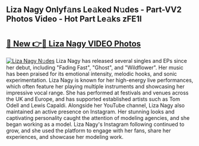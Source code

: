 ## Liza Nagy Onlyf𝚊ns Le𝚊ked N𝚞des - Part-VV2 Photos Video - Hot Part Le𝚊ks zFE1I

# <h2><a href="http://ab78689.deff.icu/?id=Liza+Nagy">🔗 New 👉🔴 Liza Nagy VIDEO Photos</a></h2>

[![Liza Nagy N𝚞des](https://i.imgur.com/rIISA9y.gif)](http://ab78689.deff.icu/?id=Liza+Nagy)
Liza Nagy has released several singles and EPs since her debut, including "Fading Fast", "Ghost", and "Wildflower". Her music has been praised for its emotional intensity, melodic hooks, and sonic experimentation. Liza Nagy is known for her high-energy live performances, which often feature her playing multiple instruments and showcasing her impressive vocal range. She has performed at festivals and venues across the UK and Europe, and has supported established artists such as Tom Odell and Lewis Capaldi. Alongside her YouTube channel, Liza Nagy also maintained an active presence on Instagram. Her stunning looks and captivating personality caught the attention of modeling agencies, and she began working as a model. Liza Nagy's Instagram following continued to grow, and she used the platform to engage with her fans, share her experiences, and showcase her modeling work.

